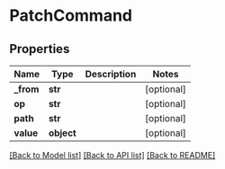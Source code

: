 # PatchCommand

## Properties
Name | Type | Description | Notes
------------ | ------------- | ------------- | -------------
**_from** | **str** |  | [optional] 
**op** | **str** |  | [optional] 
**path** | **str** |  | [optional] 
**value** | **object** |  | [optional] 

[[Back to Model list]](../README.md#documentation-for-models) [[Back to API list]](../README.md#documentation-for-api-endpoints) [[Back to README]](../README.md)

